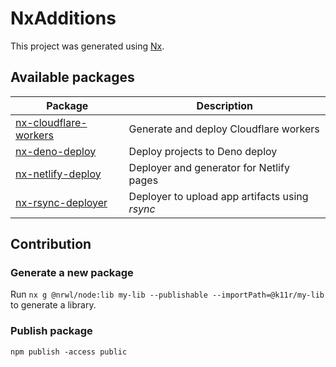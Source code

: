 # NxAdditions

This project was generated using [Nx](https://nx.dev).

## Available packages

| Package                                                             | Description                                    |
|---------------------------------------------------------------------|------------------------------------------------|
| [nx-cloudflare-workers](./packages/nx-cloudflare-workers/README.md) | Generate and deploy Cloudflare workers         |
| [nx-deno-deploy](./packages/nx-deno-deploy/README.md)               | Deploy projects to Deno deploy                 |
| [nx-netlify-deploy](./packages/nx-netlify-deploy/README.md)         | Deployer and generator for Netlify pages       |
| [nx-rsync-deployer](./packages/nx-rsync-deployer/README.md)         | Deployer to upload app artifacts using _rsync_ |

## Contribution

### Generate a new package
Run `nx g @nrwl/node:lib my-lib --publishable --importPath=@k11r/my-lib` to generate a library.

### Publish package
`npm publish -access public`
